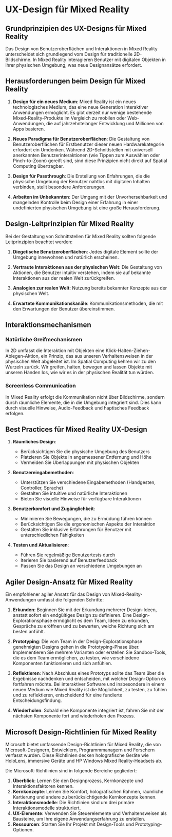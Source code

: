 # UX-Design für Mixed Reality

## Grundprinzipien des UX-Designs für Mixed Reality

Das Design von Benutzeroberflächen und Interaktionen in Mixed Reality unterscheidet sich grundlegend vom Design für traditionelle 2D-Bildschirme. In Mixed Reality interagieren Benutzer mit digitalen Objekten in ihrer physischen Umgebung, was neue Designansätze erfordert.

## Herausforderungen beim Design für Mixed Reality

1. **Design für ein neues Medium**: Mixed Reality ist ein neues technologisches Medium, das eine neue Generation interaktiver Anwendungen ermöglicht. Es gibt derzeit nur wenige bestehende Mixed-Reality-Produkte im Vergleich zu mobilen oder Web-Anwendungen, die auf jahrzehntelanger Entwicklung und Millionen von Apps basieren.

2. **Neues Paradigma für Benutzeroberflächen**: Die Gestaltung von Benutzeroberflächen für Erstbenutzer dieser neuen Hardwarekategorie erfordert ein Umdenken. Während 2D-Schnittstellen mit universell anerkannten Benutzerinteraktionen (wie Tippen zum Auswählen oder Pinch-to-Zoom) gereift sind, sind diese Prinzipien nicht direkt auf Spatial Computing übertragbar.

3. **Design für Passthrough**: Die Erstellung von Erfahrungen, die die physische Umgebung der Benutzer nahtlos mit digitalen Inhalten verbinden, stellt besondere Anforderungen.

4. **Arbeiten im Unbekannten**: Der Umgang mit der Unvorhersehbarkeit und mangelnden Kontrolle beim Design einer Erfahrung in einer undefinierten physischen Umgebung ist eine große Herausforderung.

## Design-Leitprinzipien für Mixed Reality

Bei der Gestaltung von Schnittstellen für Mixed Reality sollten folgende Leitprinzipien beachtet werden:

1. **Diegetische Benutzeroberflächen**: Jedes digitale Element sollte der Umgebung innewohnen und natürlich erscheinen.

2. **Vertraute Interaktionen aus der physischen Welt**: Die Gestaltung von Aktionen, die Benutzer intuitiv verstehen, indem sie auf bekannte Interaktionen aus der realen Welt zurückgreifen.

3. **Analogien zur realen Welt**: Nutzung bereits bekannter Konzepte aus der physischen Welt.

4. **Erwartete Kommunikationskanäle**: Kommunikationsmethoden, die mit den Erwartungen der Benutzer übereinstimmen.

## Interaktionsmechanismen

### Natürliche Greifmechanismen
In 2D umfasst die Interaktion mit Objekten eine Klick-Halten-Ziehen-Ablegen-Aktion, ein Prinzip, das aus unseren Verhaltensweisen in der physischen Welt abgeleitet ist. Im Spatial Computing kehren wir zu den Wurzeln zurück. Wir greifen, halten, bewegen und lassen Objekte mit unseren Händen los, wie wir es in der physischen Realität tun würden.

### Screenless Communication
In Mixed Reality erfolgt die Kommunikation nicht über Bildschirme, sondern durch räumliche Elemente, die in die Umgebung integriert sind. Dies kann durch visuelle Hinweise, Audio-Feedback und haptisches Feedback erfolgen.

## Best Practices für Mixed Reality UX-Design

1. **Räumliches Design**: 
   - Berücksichtigen Sie die physische Umgebung des Benutzers
   - Platzieren Sie Objekte in angemessener Entfernung und Höhe
   - Vermeiden Sie Überlappungen mit physischen Objekten

2. **Benutzereingabemethoden**:
   - Unterstützen Sie verschiedene Eingabemethoden (Handgesten, Controller, Sprache)
   - Gestalten Sie intuitive und natürliche Interaktionen
   - Bieten Sie visuelle Hinweise für verfügbare Interaktionen

3. **Benutzerkomfort und Zugänglichkeit**:
   - Minimieren Sie Bewegungen, die zu Ermüdung führen können
   - Berücksichtigen Sie die ergonomischen Aspekte der Interaktion
   - Gestalten Sie inklusive Erfahrungen für Benutzer mit unterschiedlichen Fähigkeiten

4. **Testen und Aktualisieren**:
   - Führen Sie regelmäßige Benutzertests durch
   - Iterieren Sie basierend auf Benutzerfeedback
   - Passen Sie das Design an verschiedene Umgebungen an

## Agiler Design-Ansatz für Mixed Reality

Ein empfohlener agiler Ansatz für das Design von Mixed-Reality-Anwendungen umfasst die folgenden Schritte:

1. **Erkunden**: Beginnen Sie mit der Erkundung mehrerer Design-Ideen, anstatt sofort ein endgültiges Design zu definieren. Eine Design-Explorationsphase ermöglicht es dem Team, Ideen zu erkunden, Gespräche zu eröffnen und zu bewerten, welche Richtung sich am besten anfühlt.

2. **Prototyping**: Die vom Team in der Design-Explorationsphase genehmigten Designs gehen in die Prototyping-Phase über. Implementieren Sie mehrere Varianten oder erstellen Sie Sandbox-Tools, die es dem Team ermöglichen, zu testen, wie verschiedene Komponenten funktionieren und sich anfühlen.

3. **Reflektieren**: Nach Abschluss eines Prototyps sollte das Team über die Ergebnisse nachdenken und entscheiden, mit welcher Design-Option es fortfahren möchte. Bei interaktiver Software und insbesondere in einem neuen Medium wie Mixed Reality ist die Möglichkeit, zu testen, zu fühlen und zu reflektieren, entscheidend für eine fundierte Entscheidungsfindung.

4. **Wiederholen**: Sobald eine Komponente integriert ist, fahren Sie mit der nächsten Komponente fort und wiederholen den Prozess.

## Microsoft Design-Richtlinien für Mixed Reality

Microsoft bietet umfassende Design-Richtlinien für Mixed Reality, die von Microsoft-Designern, Entwicklern, Programmmanagern und Forschern verfasst wurden. Diese Richtlinien decken holografische Geräte wie HoloLens, immersive Geräte und HP Windows Mixed Reality-Headsets ab.

Die Microsoft-Richtlinien sind in folgende Bereiche gegliedert:

1. **Überblick**: Lernen Sie den Designprozess, Kernkonzepte und Interaktionsfaktoren kennen.
2. **Kernkonzepte**: Lernen Sie Komfort, holografischen Rahmen, räumliche Kartierung und andere zu berücksichtigende Kernkonzepte kennen.
3. **Interaktionsmodelle**: Die Richtlinien sind um drei primäre Interaktionsmodelle strukturiert.
4. **UX-Elemente**: Verwenden Sie Steuerelemente und Verhaltensweisen als Bausteine, um Ihre eigene Anwendungserfahrung zu erstellen.
5. **Ressourcen**: Starten Sie Ihr Projekt mit Design-Tools und Prototyping-Optionen.
